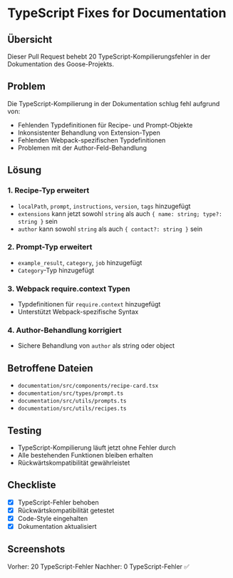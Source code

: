 # TypeScript Fixes for Documentation

## Übersicht
Dieser Pull Request behebt 20 TypeScript-Kompilierungsfehler in der Dokumentation des Goose-Projekts.

## Problem
Die TypeScript-Kompilierung in der Dokumentation schlug fehl aufgrund von:
- Fehlenden Typdefinitionen für Recipe- und Prompt-Objekte
- Inkonsistenter Behandlung von Extension-Typen
- Fehlenden Webpack-spezifischen Typdefinitionen
- Problemen mit der Author-Feld-Behandlung

## Lösung
### 1. Recipe-Typ erweitert
- `localPath`, `prompt`, `instructions`, `version`, `tags` hinzugefügt
- `extensions` kann jetzt sowohl `string` als auch `{ name: string; type?: string }` sein
- `author` kann sowohl `string` als auch `{ contact?: string }` sein

### 2. Prompt-Typ erweitert
- `example_result`, `category`, `job` hinzugefügt
- `Category`-Typ hinzugefügt

### 3. Webpack require.context Typen
- Typdefinitionen für `require.context` hinzugefügt
- Unterstützt Webpack-spezifische Syntax

### 4. Author-Behandlung korrigiert
- Sichere Behandlung von `author` als string oder object

## Betroffene Dateien
- `documentation/src/components/recipe-card.tsx`
- `documentation/src/types/prompt.ts`
- `documentation/src/utils/prompts.ts`
- `documentation/src/utils/recipes.ts`

## Testing
- TypeScript-Kompilierung läuft jetzt ohne Fehler durch
- Alle bestehenden Funktionen bleiben erhalten
- Rückwärtskompatibilität gewährleistet

## Checkliste
- [x] TypeScript-Fehler behoben
- [x] Rückwärtskompatibilität getestet
- [x] Code-Style eingehalten
- [x] Dokumentation aktualisiert

## Screenshots
Vorher: 20 TypeScript-Fehler
Nachher: 0 TypeScript-Fehler ✅ 